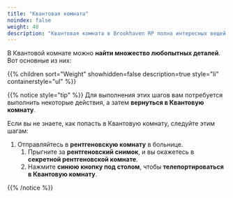 ```yaml
---
title: "Квантовая комната"
noindex: false
weight: 40
description: "Квантовая комната в Brookhaven RP полна интересных вещей для исследования: пар, странные зашифрованные сообщения на окнах и панель сообщений."
---
```


В Квантовой комнате можно **найти множество любопытных деталей**. Вот основные из них:

{{% children sort="Weight" showhidden=false description=true style="li" containerstyle="ul" %}}

{{% notice style="tip" %}}
Для выполнения этих шагов вам потребуется выполнить некоторые действия, а затем **вернуться в Квантовую комнату**.

Если вы не знаете, как попасть в Квантовую комнату, следуйте этим шагам:

1. Отправляйтесь в **рентгеновскую комнату** в больнице.  
   1. Прыгните за **рентгеновский снимок**, и вы окажетесь в **секретной рентгеновской комнате**.  
   2. Нажмите **синюю кнопку под столом**, чтобы **телепортироваться в Квантовую комнату**.  

{{% /notice %}}
